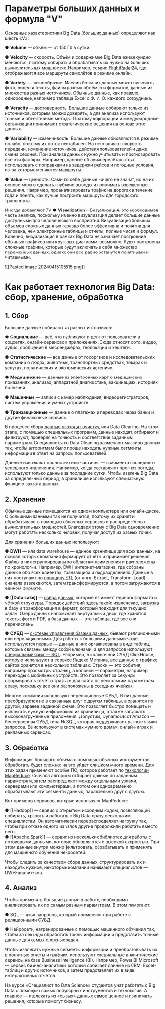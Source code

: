 # Параметры больших данных и формула "V"


Основные характеристики Big Data (больших данных) определяют как шесть «V»:  
  
● **Volume** — объём — от 150 Гб в сутки.  
  
● **Velocity** — скорость. Объём и содержимое Big Data ежесекундно меняются, поэтому собирать и обрабатывать их нужно на больших вычислительных мощностях. Например, сервис [FlightRadar24](https://www.flightradar24.com/), где отображаются все маршруты самолётов в режиме онлайн.  
  
● **Variety** — разнообразие. Массив больших данных может включать фото, видео и тексты, файлы разных объёмов и форматов, данные из множества разных источников. Обычные данные, как правило, однородные, например таблица Excel с Ф. И. О. каждого сотрудника.  
  
● **Veracity** — достоверность. Большие данные собирают только из источников, которым можно доверять, а для анализа используют точные и объективные методы. Поэтому корпорации и международные организации принимают стратегические решения на основе этих данных.  
  
● **Variability** — изменчивость. Большие данные обновляются в режиме онлайн, поэтому их поток нестабилен. На него влияют скорость передачи, изменение источников, действия пользователей и даже смена сезонов. При анализе данных нужно учитывать и прогнозировать все эти факторы. Например, данные об авиаперелётах стоит использовать с поправками на задержки рейсов и погодные условия, из-за которых меняются маршруты.  
  
● **Value** — ценность. Сами по себе данные ничего не значат, но на их основе можно сделать глубокие выводы и принимать взвешенные решения. Например, проанализировать трафик на дорогах в течение года и понять, как лучше построить маршруты для городского транспорта.

Иногда добавляют 7V
● **Visualization** – Визуализация. это необходимая часть анализа, поскольку именно визуализация делает большие данные доступными для человеческого восприятия. Визуализация больших объемов сложных данных гораздо более эффективна и понятна для человека, чем электронные таблицы и отчеты, полные чисел и формул. Конечно, визуализация в рамках Big Data не означает построение обычных графиков или круговых диаграмм: возможно, будут построены сложные графики, которые будут включать в себя множество переменных данных, однако они все равно останутся понятными и читаемыми.

![[Pasted image 20240415105515.png]]




# Как работает технология Big Data: сбор, хранение, обработка

## 1. Сбор

Большие данные собирают из разных источников:  
  
● **Социальные** — всё, что публикуют и делают пользователи в соцсетях, онлайн-сервисах и приложениях. Сюда относят фото, видео, аудио, сообщения в мессенджерах, геолокации и хештеги.  
  
● **Статистические** — все данные от госорганов и исследовательских компаний о людях, животных, транспортных средствах, товарах и услугах, политических и экономических явлениях.  
  
● **Медицинские** — данные из электронных карт о медицинских показаниях, анализах, аппаратной диагностике, вакцинациях, историях болезней.  
  
● **Машинные** — записи с камер наблюдения, видеорегистраторов, систем управления и умных устройств.  
  
● **Транзакционные** — данные о платежах и переводах через банки и другие финансовые сервисы.  
  
В процессе сбора [данные проходят очистку](https://practicum.yandex.ru/blog/chto-takoe-ochistka-dannyh/), или Data Cleaning. На этом этапе, с помощью специальных программ, данные находят, отбирают и фильтруют, проверяя на точность и соответствие заданным параметрам. Специалисты по Data Cleaning размечают массивы данных так, чтобы алгоритмам было проще находить нужные сегменты информации в ответ на запросы пользователей.  
  
Данные извлекают полностью или частично — с момента последнего успешного извлечения. Например, когда составляют прогноз погоды, используют только данные за последние сутки. Чтобы извлечь Big Data за определённый период, в хранилище используют специальную функцию захвата данных.

## 2. Хранение

Обычные данные помещаются на одном компьютере или онлайн-диске. С большими данными так не получится, поэтому их хранят и обрабатывают с помощью облачных серверов и распределённых вычислительных мощностей. Благодаря этому с Big Data одновременно могут работать несколько человек, получая доступ из разных точек.  
  
Для хранения больших данных используют:  
  
● **DWH** — или data warehouse — единое хранилище для всех данных, на основе которых компания формирует отчёты и принимает решения. Файлы в них сгруппированы по областям применения и расположены по хронологии. Например, DWH интернет-магазина, где собраны данные обо всех клиентах, транзакциях и подразделениях. Данные в них поступают по [принципу ETL](https://practicum.yandex.ru/blog/chto-takoe-etl/) (от англ. Extract, Transform, Load): сначала извлекаются, затем трансформируются, а потом загружаются в едином формате.  

● **[[Data Lake]]** — [озёра данных](https://practicum.yandex.ru/blog/chto-takoe-ozera-dannyh/), которые не имеют единого формата и чёткой структуры. Порядок действий здесь такой: извлечение, загрузка в базу и трансформация в формат, который подходит для текущих задач. Озеро данных напоминает виртуальный диск, где хранятся тексты, фото и PDF, а база данных — это таблица, где все они перечислены.  
  
● **СУБД** — [системы управления базами данных](https://practicum.yandex.ru/blog/chto-takoe-subd/), бывают реляционными или нереляционными. Для работы с большими данными чаще используются первые — данные в них организованы в виде таблиц, которые связаны между собой ключами, а для запросов используют [специальный язык — SQL](https://practicum.yandex.ru/blog/chto-takoe-sql/). Например, в колоночной СУБД ClickHouse, которую используют в сервисе Яндекс Метрика, все данные о трафике сайтов хранятся в нескольких таблицах. Строки — это события, например просмотры страниц, а колонки — параметры, например переходы с мобильных устройств. Это позволяет за секунды сформировать отчёт о трафике для сайта по нескольким параметрам сразу, поскольку все они расположены в соседних ячейках.  
  
Многие компании используют нереляционные СУБД. В них данные преобразуются не в связанные друг с другом таблицы, а хранятся по другой, заранее заданной схеме. Это позволяет быстро помещать и извлекать нужную информацию из хранилища, а также запускать высоконагруженные приложения. Допустим, DynamoDB от Amazon — бессерверная СУБД типа NoSQL, которая поддерживает разные языки запросов. Её используют в системах «умного дома», онлайн-играх и рекламных сервисах.

## 3. Обработка

Информацию большого объёма с помощью обычных инструментов обработать будет сложно: на это уйдёт слишком много времени. Для этих задач применяют особое ПО, которое работает по [технологии MapReduce](https://practicum.yandex.ru/blog/gde-i-zachem-ispolzuetsya-hadoop/). Сначала алгоритм отбирает данные по заданным параметрам, затем распределяет между отдельными узлами, серверами или компьютерами, а потом они одновременно обрабатывают эти сегменты данных, параллельно друг с другом.  
  
Вот примеры сервисов, которые используют MapReduce:  
  
● [[Hadoop]] — сервис с открытым исходным кодом, позволяющий собирать, хранить и работать с Big Data сразу нескольким специалистам. Он автоматически перераспределяет нагрузку так, чтобы при отказе одного из узлов другие продолжили работать вместо него.  
● [[Apache Spark]] — сервис из нескольких библиотек для работы с потоковыми данными, которые обновляются с высокой скоростью. При этом данные внутри можно фильтровать, обрабатывать и применять для машинного обучения нейросетей.  
  
Чтобы следить за качеством сбора данных, структурировать их и находить нужное, некоторые компании нанимают специалистов — DWH-аналитиков.

## 4. Анализ

Чтобы применять большие данные в работе, необходимо анализировать их по самым разным параметрам. В этом помогают:  
  
● SQL — язык запросов, который применяют при работе с реляционными СУБД.  
  
● Нейросети, натренированные с помощью машинного обучения так, чтобы за секунды обработать тонны информации и представить точные данные для самых сложных задач.  
  
Чтобы извлекать нужные сегменты информации и преобразовывать их в понятные отчёты и графики, используют специальные аналитические сервисы на базе Business Intelligence (BI). Например, Power BI Microsoft — сервис бизнес-аналитики, который собирает данные из CRM, Excel-таблиц и других источников, а затем представляет их в виде интерактивных отчётов.  
  
На курсе «Специалист по Data Science» студентов учат работать с Big Data с помощью самых популярных инструментов и технологий. А главное — извлекать из «сырых» данных самое ценное и принимать решения, которые помогут бизнесу.